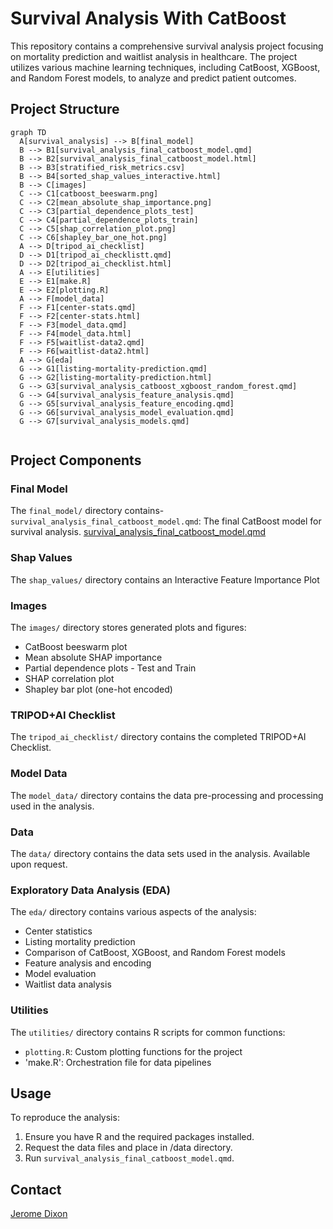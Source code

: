 # **Survival Analysis With CatBoost**

This repository contains a comprehensive survival analysis project focusing on mortality prediction and waitlist analysis in healthcare. The project utilizes various machine learning techniques, including CatBoost, XGBoost, and Random Forest models, to analyze and predict patient outcomes.

## Project Structure

```mermaid
graph TD
  A[survival_analysis] --> B[final_model]
  B --> B1[survival_analysis_final_catboost_model.qmd]
  B --> B2[survival_analysis_final_catboost_model.html]
  B --> B3[stratified_risk_metrics.csv]
  B --> B4[sorted_shap_values_interactive.html]
  B --> C[images]
  C --> C1[catboost_beeswarm.png]
  C --> C2[mean_absolute_shap_importance.png]
  C --> C3[partial_dependence_plots_test]
  C --> C4[partial_dependence_plots_train]
  C --> C5[shap_correlation_plot.png]
  C --> C6[shapley_bar_one_hot.png]
  A --> D[tripod_ai_checklist]
  D --> D1[tripod_ai_checklistt.qmd]
  D --> D2[tripod_ai_checklist.html]
  A --> E[utilities]
  E --> E1[make.R]
  E --> E2[plotting.R]
  A --> F[model_data]
  F --> F1[center-stats.qmd]
  F --> F2[center-stats.html]
  F --> F3[model_data.qmd]
  F --> F4[model_data.html]
  F --> F5[waitlist-data2.qmd]
  F --> F6[waitlist-data2.html]
  A --> G[eda]
  G --> G1[listing-mortality-prediction.qmd]
  G --> G2[listing-mortality-prediction.html]
  G --> G3[survival_analysis_catboost_xgboost_random_forest.qmd]
  G --> G4[survival_analysis_feature_analysis.qmd]
  G --> G5[survival_analysis_feature_encoding.qmd]
  G --> G6[survival_analysis_model_evaluation.qmd]
  G --> G7[survival_analysis_models.qmd]
  
```


## Project Components  

### Final Model
The `final_model/` directory contains- `survival_analysis_final_catboost_model.qmd`: The final CatBoost model for survival analysis.
[survival_analysis_final_catboost_model.qmd](https://plotly-demo.s3.us-east-1.amazonaws.com/survival_analysis_final_catboost_model.html)

### Shap Values  
The `shap_values/` directory contains an Interactive Feature Importance Plot

### Images
The `images/` directory stores generated plots and figures:
- CatBoost beeswarm plot
- Mean absolute SHAP importance
- Partial dependence plots - Test and Train
- SHAP correlation plot
- Shapley bar plot (one-hot encoded)

### TRIPOD+AI Checklist
The `tripod_ai_checklist/` directory contains the completed TRIPOD+AI Checklist.  

### Model Data
The `model_data/` directory contains the data pre-processing and processing used in the analysis.

### Data
The `data/` directory contains the data sets used in the analysis.
Available upon request.

### Exploratory Data Analysis (EDA)  
The `eda/` directory contains various aspects of the analysis:
- Center statistics
- Listing mortality prediction
- Comparison of CatBoost, XGBoost, and Random Forest models
- Feature analysis and encoding
- Model evaluation
- Waitlist data analysis

### Utilities
The `utilities/` directory contains R scripts for common functions:
- `plotting.R`: Custom plotting functions for the project
- 'make.R': Orchestration file for data pipelines

## Usage
To reproduce the analysis:

1. Ensure you have R and the required packages installed.
2. Request the data files and place in /data directory.
3. Run `survival_analysis_final_catboost_model.qmd`.


## Contact

[Jerome Dixon](https://www.linkedin.com/in/jeromedixon3590/)